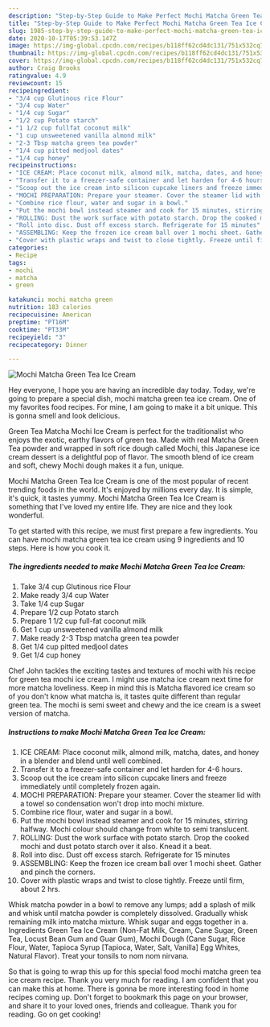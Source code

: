 ```yaml
---
description: "Step-by-Step Guide to Make Perfect Mochi Matcha Green Tea Ice Cream"
title: "Step-by-Step Guide to Make Perfect Mochi Matcha Green Tea Ice Cream"
slug: 1985-step-by-step-guide-to-make-perfect-mochi-matcha-green-tea-ice-cream
date: 2020-10-17T05:39:53.147Z
image: https://img-global.cpcdn.com/recipes/b118ff62cd4dc131/751x532cq70/mochi-matcha-green-tea-ice-cream-recipe-main-photo.jpg
thumbnail: https://img-global.cpcdn.com/recipes/b118ff62cd4dc131/751x532cq70/mochi-matcha-green-tea-ice-cream-recipe-main-photo.jpg
cover: https://img-global.cpcdn.com/recipes/b118ff62cd4dc131/751x532cq70/mochi-matcha-green-tea-ice-cream-recipe-main-photo.jpg
author: Craig Brooks
ratingvalue: 4.9
reviewcount: 15
recipeingredient:
- "3/4 cup Glutinous rice Flour"
- "3/4 cup Water"
- "1/4 cup Sugar"
- "1/2 cup Potato starch"
- "1 1/2 cup fullfat coconut milk"
- "1 cup unsweetened vanilla almond milk"
- "2-3 Tbsp matcha green tea powder"
- "1/4 cup pitted medjool dates"
- "1/4 cup honey"
recipeinstructions:
- "ICE CREAM: Place coconut milk, almond milk, matcha, dates, and honey in a blender and blend until well combined."
- "Transfer it to a freezer-safe container and let harden for 4-6 hours."
- "Scoop out the ice cream into silicon cupcake liners and freeze immediately until completely frozen again."
- "MOCHI PREPARATION: Prepare your steamer. Cover the steamer lid with a towel so condensation won&#39;t drop into mochi mixture."
- "Combine rice flour, water and sugar in a bowl."
- "Put the mochi bowl instead steamer and cook for 15 minutes, stirring halfway. Mochi colour should change from white to semi translucent."
- "ROLLING: Dust the work surface with potato starch. Drop the cooked mochi and dust potato starch over it also. Knead it a beat."
- "Roll into disc. Dust off excess starch. Refrigerate for 15 minutes"
- "ASSEMBLING: Keep the frozen ice cream ball over 1 mochi sheet. Gather and pinch the corners."
- "Cover with plastic wraps and twist to close tightly. Freeze until firm, about 2 hrs."
categories:
- Recipe
tags:
- mochi
- matcha
- green

katakunci: mochi matcha green 
nutrition: 183 calories
recipecuisine: American
preptime: "PT16M"
cooktime: "PT33M"
recipeyield: "3"
recipecategory: Dinner

---
```



![Mochi Matcha Green Tea Ice Cream](https://img-global.cpcdn.com/recipes/b118ff62cd4dc131/751x532cq70/mochi-matcha-green-tea-ice-cream-recipe-main-photo.jpg)

Hey everyone, I hope you are having an incredible day today. Today, we're going to prepare a special dish, mochi matcha green tea ice cream. One of my favorites food recipes. For mine, I am going to make it a bit unique. This is gonna smell and look delicious.

Green Tea Matcha Mochi Ice Cream is perfect for the traditionalist who enjoys the exotic, earthy flavors of green tea. Made with real Matcha Green Tea powder and wrapped in soft rice dough called Mochi, this Japanese ice cream dessert is a delightful pop of flavor. The smooth blend of ice cream and soft, chewy Mochi dough makes it a fun, unique.

Mochi Matcha Green Tea Ice Cream is one of the most popular of recent trending foods in the world. It's enjoyed by millions every day. It is simple, it's quick, it tastes yummy. Mochi Matcha Green Tea Ice Cream is something that I've loved my entire life. They are nice and they look wonderful.


To get started with this recipe, we must first prepare a few ingredients. You can have mochi matcha green tea ice cream using 9 ingredients and 10 steps. Here is how you cook it.

<!--inarticleads1-->

##### The ingredients needed to make Mochi Matcha Green Tea Ice Cream:

1. Take 3/4 cup Glutinous rice Flour
1. Make ready 3/4 cup Water
1. Take 1/4 cup Sugar
1. Prepare 1/2 cup Potato starch
1. Prepare 1 1/2 cup full-fat coconut milk
1. Get 1 cup unsweetened vanilla almond milk
1. Make ready 2-3 Tbsp matcha green tea powder
1. Get 1/4 cup pitted medjool dates
1. Get 1/4 cup honey


Chef John tackles the exciting tastes and textures of mochi with his recipe for green tea mochi ice cream. I might use matcha ice cream next time for more matcha loveliness. Keep in mind this is Matcha flavored ice cream so of you don&#39;t know what matcha is, it tastes quite different than regular green tea. The mochi is semi sweet and chewy and the ice cream is a sweet version of matcha. 

<!--inarticleads2-->

##### Instructions to make Mochi Matcha Green Tea Ice Cream:

1. ICE CREAM: Place coconut milk, almond milk, matcha, dates, and honey in a blender and blend until well combined.
1. Transfer it to a freezer-safe container and let harden for 4-6 hours.
1. Scoop out the ice cream into silicon cupcake liners and freeze immediately until completely frozen again.
1. MOCHI PREPARATION: Prepare your steamer. Cover the steamer lid with a towel so condensation won&#39;t drop into mochi mixture.
1. Combine rice flour, water and sugar in a bowl.
1. Put the mochi bowl instead steamer and cook for 15 minutes, stirring halfway. Mochi colour should change from white to semi translucent.
1. ROLLING: Dust the work surface with potato starch. Drop the cooked mochi and dust potato starch over it also. Knead it a beat.
1. Roll into disc. Dust off excess starch. Refrigerate for 15 minutes
1. ASSEMBLING: Keep the frozen ice cream ball over 1 mochi sheet. Gather and pinch the corners.
1. Cover with plastic wraps and twist to close tightly. Freeze until firm, about 2 hrs.


Whisk matcha powder in a bowl to remove any lumps; add a splash of milk and whisk until matcha powder is completely dissolved. Gradually whisk remaining milk into matcha mixture. Whisk sugar and eggs together in a. Ingredients Green Tea Ice Cream (Non-Fat Milk, Cream, Cane Sugar, Green Tea, Locust Bean Gum and Guar Gum), Mochi Dough (Cane Sugar, Rice Flour, Water, Tapioca Syrup [Tapioca, Water, Salt, Vanilla] Egg Whites, Natural Flavor). Treat your tonsils to nom nom nirvana. 

So that is going to wrap this up for this special food mochi matcha green tea ice cream recipe. Thank you very much for reading. I am confident that you can make this at home. There is gonna be more interesting food in home recipes coming up. Don't forget to bookmark this page on your browser, and share it to your loved ones, friends and colleague. Thank you for reading. Go on get cooking!
